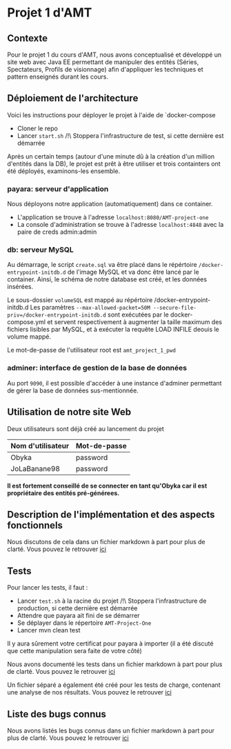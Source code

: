 # Projet 1 d'AMT
## Contexte
Pour le projet 1 du cours d'AMT, nous avons conceptualisé et développé un site web avec Java EE permettant de manipuler des entités (Séries, Spectateurs, Profils de visionnage) afin d'appliquer les techniques et pattern enseignés durant les cours.

## Déploiement de l'architecture
Voici les instructions pour déployer le projet à l'aide de `docker-compose
- Cloner le repo
- Lancer `start.sh` /!\ Stoppera l'infrastructure de test, si cette dernière est démarrée

Après un certain temps (autour d'une minute dû à la création d'un million d'entités dans la DB), le projet est prêt à être utiliser et trois containters ont été déployés, examinons-les ensemble.

### payara: serveur d'application
Nous déployons notre application (automatiquement) dans ce container. 
- L'application se trouve à l'adresse `localhost:8080/AMT-project-one`
- La console d'administration se trouve à l'adresse `localhost:4848` avec la paire de creds admin:admin

### db: serveur MySQL
Au démarrage, le script `create.sql` va être placé dans le répértoire `/docker-entrypoint-initdb.d` de l'image MySQL et va donc être lancé par le container. Ainsi, le schéma de notre database est créé, et les données insérées. 

Le sous-dossier `volumeSQL` est mappé au répértoire /docker-entrypoint-initdb.d
Les paramètres `--max-allowed-packet=50M --secure-file-priv=/docker-entrypoint-initdb.d` sont exécutées par le docker-compose.yml et servent respectivement à augmenter la taille maximum des fichiers lisibles par MySQL, et à exécuter la requête LOAD INFILE deouis le volume mappé.

Le mot-de-passe de l'utilisateur root est `amt_project_1_pwd`

### adminer: interface de gestion de la base de données
Au port `9090`, il est possible d'accéder à une instance d'adminer permettant de gérer la base de données sus-mentionnée. 

## Utilisation de notre site Web
Deux utilisateurs sont déjà créé au lancement du projet

| Nom d'utilisateur | Mot-de-passe |
|-------------------|--------------|
| Obyka             | password     |
| JoLaBanane98      | password     |

**Il est fortement conseillé de se connecter en tant qu'Obyka car il est propriétaire des entités pré-générees.**

## Description de l'implémentation et des aspects fonctionnels
Nous discutons de cela dans un fichier markdown à part pour plus de clarté.
Vous pouvez le retrouver [ici](documentation/functional_aspects.md)

## Tests

Pour lancer les tests, il faut :

- Lancer `test.sh` à la racine du projet /!\ Stoppera l'infrastructure de production, si cette dernière est démarrée
- Attendre que payara ait fini de se démarrer
- Se déplayer dans le répertoire `AMT-Project-One`
- Lancer mvn clean test

Il y aura sûrement votre certificat pour payara à importer (il a été discuté que cette manipulation sera faite de votre côté)

Nous avons documenté les tests dans un fichier markdown à part pour plus de clarté.
Vous pouvez le retrouver [ici](documentation/testing.md)

Un fichier séparé a également été créé pour les tests de charge, contenant une analyse de nos résultats.
Vous pouvez le retrouver [ici](documentation/load_testing.md)

## Liste des bugs connus
Nous avons listés les bugs connus dans un fichier markdown à part pour plus de clarté.
Vous pouvez le retrouver [ici](documentation/known_bugs.md)
